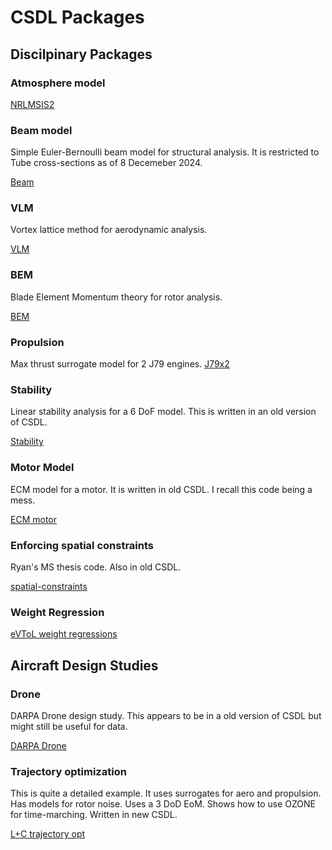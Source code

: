 # CSDL Packages

## Discilpinary Packages

### Atmosphere model
[NRLMSIS2](https://github.com/nichco/NRLMSIS2/tree/main)

### Beam model
Simple Euler-Bernoulli beam model for structural analysis.
It is restricted to Tube cross-sections as of 8 Decemeber 2024.

[Beam](https://github.com/nichco/pyframe/tree/main/pyframe)

### VLM
Vortex lattice method for aerodynamic analysis.

[VLM](https://github.com/lscotzni/VortexAD_temp)

### BEM
Blade Element Momentum theory for rotor analysis.

[BEM](https://github.com/LSDOlab/BladeAD)

### Propulsion
Max thrust surrogate model for 2 J79 engines.
[J79x2](https://github.com/nichco/J79X2)

### Stability
Linear stability analysis for a 6 DoF model. 
This is written in an old version of CSDL.

[Stability](https://github.com/nichco/tc1-stability/tree/main/tc1_stability)

### Motor Model
ECM model for a motor. 
It is written in old CSDL. 
I recall this code being a mess.

[ECM motor](https://github.com/lscotzni/TC1_motor_model_solver/tree/master)

### Enforcing spatial constraints
Ryan's MS thesis code.
Also in old CSDL.

[spatial-constraints](https://github.com/RyanDunn729/spatial-constraints/tree/main)


### Weight Regression
[eVToL weight regressions](https://github.com/MariusLRuh/lift_plus_cruise_weights/blob/main/lift_plus_cruise_weights/core/components/gross_weight_regression_model.py)

## Aircraft Design Studies

### Drone
DARPA Drone design study.
This appears to be in a old version of CSDL but might still be useful for data.

[DARPA Drone](https://github.com/nichco/darpa/tree/main)

### Trajectory optimization
This is quite a detailed example. 
It uses surrogates for aero and propulsion. Has models for rotor noise. Uses a 3 DoD EoM.
Shows how to use OZONE for time-marching.
Written in new CSDL.

[L+C trajectory opt](https://github.com/LSDOlab/ozone_alpha/tree/main/ozone_alpha/paper_examples/trajectory_optimization)

